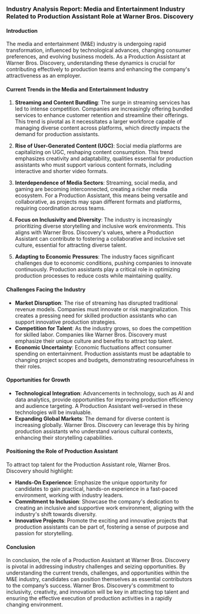 ### Industry Analysis Report: Media and Entertainment Industry Related to Production Assistant Role at Warner Bros. Discovery

#### Introduction

The media and entertainment (M&E) industry is undergoing rapid transformation, influenced by technological advances, changing consumer preferences, and evolving business models. As a Production Assistant at Warner Bros. Discovery, understanding these dynamics is crucial for contributing effectively to production teams and enhancing the company's attractiveness as an employer.

#### Current Trends in the Media and Entertainment Industry

1. **Streaming and Content Bundling**: The surge in streaming services has led to intense competition. Companies are increasingly offering bundled services to enhance customer retention and streamline their offerings. This trend is pivotal as it necessitates a larger workforce capable of managing diverse content across platforms, which directly impacts the demand for production assistants.

2. **Rise of User-Generated Content (UGC)**: Social media platforms are capitalizing on UGC, reshaping content consumption. This trend emphasizes creativity and adaptability, qualities essential for production assistants who must support various content formats, including interactive and shorter video formats.

3. **Interdependence of Media Sectors**: Streaming, social media, and gaming are becoming interconnected, creating a richer media ecosystem. For a Production Assistant, this means being versatile and collaborative, as projects may span different formats and platforms, requiring coordination across teams.

4. **Focus on Inclusivity and Diversity**: The industry is increasingly prioritizing diverse storytelling and inclusive work environments. This aligns with Warner Bros. Discovery's values, where a Production Assistant can contribute to fostering a collaborative and inclusive set culture, essential for attracting diverse talent.

5. **Adapting to Economic Pressures**: The industry faces significant challenges due to economic conditions, pushing companies to innovate continuously. Production assistants play a critical role in optimizing production processes to reduce costs while maintaining quality.

#### Challenges Facing the Industry

- **Market Disruption**: The rise of streaming has disrupted traditional revenue models. Companies must innovate or risk marginalization. This creates a pressing need for skilled production assistants who can support innovative production strategies.
- **Competition for Talent**: As the industry grows, so does the competition for skilled labor. Companies like Warner Bros. Discovery must emphasize their unique culture and benefits to attract top talent.
- **Economic Uncertainty**: Economic fluctuations affect consumer spending on entertainment. Production assistants must be adaptable to changing project scopes and budgets, demonstrating resourcefulness in their roles.

#### Opportunities for Growth

- **Technological Integration**: Advancements in technology, such as AI and data analytics, provide opportunities for improving production efficiency and audience targeting. A Production Assistant well-versed in these technologies will be invaluable.
- **Expanding Global Markets**: The demand for diverse content is increasing globally. Warner Bros. Discovery can leverage this by hiring production assistants who understand various cultural contexts, enhancing their storytelling capabilities.

#### Positioning the Role of Production Assistant

To attract top talent for the Production Assistant role, Warner Bros. Discovery should highlight:

- **Hands-On Experience**: Emphasize the unique opportunity for candidates to gain practical, hands-on experience in a fast-paced environment, working with industry leaders.
- **Commitment to Inclusion**: Showcase the company's dedication to creating an inclusive and supportive work environment, aligning with the industry's shift towards diversity.
- **Innovative Projects**: Promote the exciting and innovative projects that production assistants can be part of, fostering a sense of purpose and passion for storytelling.

#### Conclusion

In conclusion, the role of a Production Assistant at Warner Bros. Discovery is pivotal in addressing industry challenges and seizing opportunities. By understanding the current trends, challenges, and opportunities within the M&E industry, candidates can position themselves as essential contributors to the company’s success. Warner Bros. Discovery's commitment to inclusivity, creativity, and innovation will be key in attracting top talent and ensuring the effective execution of production activities in a rapidly changing environment.
